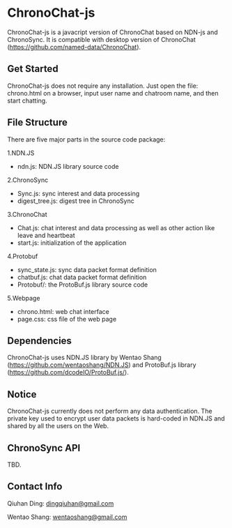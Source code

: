 ChronoChat-js
=============

ChronoChat-js is a javacript version of ChronoChat based on NDN-js and ChronoSync. It is compatible with desktop version of ChronoChat (https://github.com/named-data/ChronoChat).

Get Started
-----------

ChronoChat-js does not require any installation. Just open the file: chrono.html on a browser, input user name and chatroom name, and then start chatting.


File Structure
--------------

There are five major parts in the source code package:

1.NDN.JS

* ndn.js: NDN.JS library source code

2.ChronoSync

* Sync.js: sync interest and data processing
* digest_tree.js: digest tree in ChronoSync

3.ChronoChat

* Chat.js: chat interest and data processing as well as other action like leave and heartbeat
* start.js: initialization of the application

4.Protobuf

* sync_state.js: sync data packet format definition
* chatbuf.js: chat data packet format definition
* Protobuf/: the ProtoBuf.js library source code 

5.Webpage

* chrono.html: web chat interface
* page.css: css file of the web page


Dependencies
------------

ChronoChat-js uses NDN.JS library by Wentao Shang (https://github.com/wentaoshang/NDN.JS) and ProtoBuf.js library (https://github.com/dcodeIO/ProtoBuf.js/).

Notice
------

ChronoChat-js currently does not perform any data authentication. The private key used to encrypt user data packets is hard-coded in NDN.JS and shared by all the users on the Web.


ChronoSync API
--------------

TBD.

Contact Info
------------

Qiuhan Ding: dingqiuhan@gmail.com

Wentao Shang: wentaoshang@gmail.com
